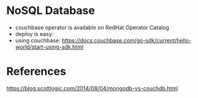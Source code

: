 # NoSQL Database

* couchbase operator is available on RedHat Operator Catalog
* deploy is easy:
* using couchbase: https://docs.couchbase.com/go-sdk/current/hello-world/start-using-sdk.html

# References

https://blog.scottlogic.com/2014/08/04/mongodb-vs-couchdb.html
